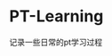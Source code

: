 


































































































































































































# PT-Learning
记录一些日常的pt学习过程
